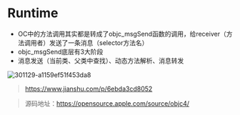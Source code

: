 # Runtime

- OC中的方法调用其实都是转成了objc_msgSend函数的调用，给receiver（方法调用者）发送了一条消息（selector方法名）
- objc_msgSend底层有3大阶段
- 消息发送（当前类、父类中查找）、动态方法解析、消息转发





![301129-a1159ef51f453da8](/Users/lizhengting/Desktop/301129-a1159ef51f453da8.jpg)

  



> https://www.jianshu.com/p/6ebda3cd8052



> 源码地址：https://opensource.apple.com/source/objc4/